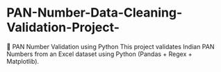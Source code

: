 # PAN-Number-Data-Cleaning-Validation-Project-
📝 PAN Number Validation using Python  This project validates Indian PAN Numbers from an Excel dataset using Python (Pandas + Regex + Matplotlib).
